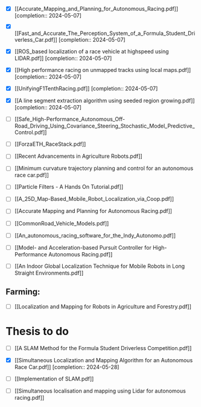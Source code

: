 - [x] [[Accurate_Mapping_and_Planning_for_Autonomous_Racing.pdf]]  [completion:: 2024-05-07]
- [x] [[Fast_and_Accurate_The_Perception_System_of_a_Formula_Student_Driverless_Car.pdf]]  [completion:: 2024-05-07]
- [x] [[ROS_based localization of a race vehicle at highspeed using LIDAR.pdf]]  [completion:: 2024-05-07]
- [x] [[High performance racing on unmapped tracks using local maps.pdf]]  [completion:: 2024-05-07]
- [x] [[UnifyingF1TenthRacing.pdf]]  [completion:: 2024-05-07]
- [x] [[A line segment extraction algorithm using seeded region growing.pdf]]  [completion:: 2024-05-07]

- [ ] [[Safe_High-Performance_Autonomous_Off-Road_Driving_Using_Covariance_Steering_Stochastic_Model_Predictive_Control.pdf]]
- [ ] [[ForzaETH_RaceStack.pdf]]
- [ ] [[Recent Advancements in Agriculture Robots.pdf]]
- [ ] [[Minimum curvature trajectory planning and control for an autonomous race car.pdf]]
- [ ] [[Particle Filters - A Hands On Tutorial.pdf]]
- [ ] [[A_25D_Map-Based_Mobile_Robot_Localization_via_Coop.pdf]]
- [ ] [[Accurate Mapping and Planning for Autonomous Racing.pdf]]
- [ ] [[CommonRoad_Vehicle_Models.pdf]]
- [ ] [[An_autonomous_racing_software_for_the_Indy_Autonomo.pdf]]
- [ ] [[Model- and Acceleration-based Pursuit Controller for High-Performance Autonomous Racing.pdf]]
- [ ] [[An Indoor Global Localization Technique for Mobile Robots in Long Straight Environments.pdf]]


## Farming:
- [ ] [[Localization and Mapping for Robots in Agriculture and Forestry.pdf]]
# Thesis to do
- [ ] [[A SLAM Method for the Formula Student Driverless Competition.pdf]]
- [x] [[Simultaneous Localization and Mapping Algorithm for an Autonomous Race Car.pdf]]  [completion:: 2024-05-28]
- [ ] [[Implementation of SLAM.pdf]]
- [ ] [[Simultaneous localisation and mapping using Lidar for autonomous racing.pdf]]

